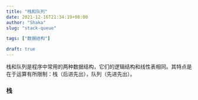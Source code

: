```yaml
---
title: "栈和队列"
date: 2021-12-16T21:34:19+08:00
author: "Shaka"
slug: "stack-queue"

tags: ["数据结构"]

draft: true
---
```


栈和队列是程序中常用的两种数据结构，它们的逻辑结构和线性表相同。其特点是在于运算有所限制：栈（后进先出），队列（先进先出）。

### 栈

